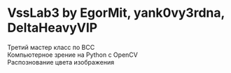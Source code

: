 # VssLab3 by EgorMit, yank0vy3rdna, DeltaHeavyVIP
Третий мастер класс по ВСС  
Компьютерное зрение на Python с OpenCV  
Распознование цвета изображения
